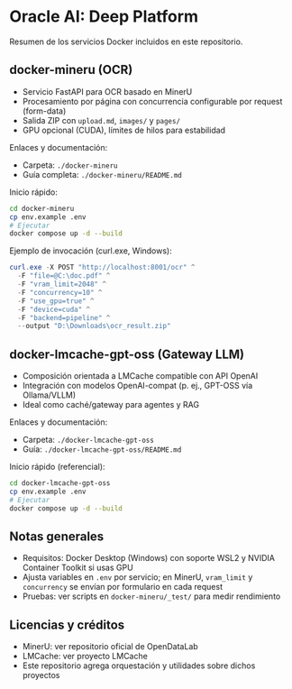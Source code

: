 # Oracle AI: Deep Platform

Resumen de los servicios Docker incluidos en este repositorio.

## docker-mineru (OCR)
- Servicio FastAPI para OCR basado en MinerU
- Procesamiento por página con concurrencia configurable por request (form-data)
- Salida ZIP con `upload.md`, `images/` y `pages/`
- GPU opcional (CUDA), límites de hilos para estabilidad

Enlaces y documentación:
- Carpeta: `./docker-mineru`
- Guía completa: `./docker-mineru/README.md`

Inicio rápido:
```bash
cd docker-mineru
cp env.example .env
# Ejecutar
docker compose up -d --build
```

Ejemplo de invocación (curl.exe, Windows):
```powershell
curl.exe -X POST "http://localhost:8001/ocr" ^
  -F "file=@C:\doc.pdf" ^
  -F "vram_limit=2048" ^
  -F "concurrency=10" ^
  -F "use_gpu=true" ^
  -F "device=cuda" ^
  -F "backend=pipeline" ^
  --output "D:\Downloads\ocr_result.zip"
```

## docker-lmcache-gpt-oss (Gateway LLM)
- Composición orientada a LMCache compatible con API OpenAI
- Integración con modelos OpenAI-compat (p. ej., GPT-OSS vía Ollama/VLLM)
- Ideal como caché/gateway para agentes y RAG

Enlaces y documentación:
- Carpeta: `./docker-lmcache-gpt-oss`
- Guía: `./docker-lmcache-gpt-oss/README.md`

Inicio rápido (referencial):
```bash
cd docker-lmcache-gpt-oss
cp env.example .env
# Ejecutar
docker compose up -d --build
```

## Notas generales
- Requisitos: Docker Desktop (Windows) con soporte WSL2 y NVIDIA Container Toolkit si usas GPU
- Ajusta variables en `.env` por servicio; en MinerU, `vram_limit` y `concurrency` se envían por formulario en cada request
- Pruebas: ver scripts en `docker-mineru/_test/` para medir rendimiento

## Licencias y créditos
- MinerU: ver repositorio oficial de OpenDataLab
- LMCache: ver proyecto LMCache
- Este repositorio agrega orquestación y utilidades sobre dichos proyectos
